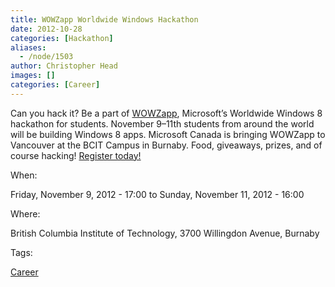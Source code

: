 ```yaml
---
title: WOWZapp Worldwide Windows Hackathon
date: 2012-10-28
categories: [Hackathon]
aliases:
  - /node/1503
author: Christopher Head
images: []
categories: [Career]
---
```


Can you hack it? Be a part of [WOWZapp](https://blogs.msdn.com/b/cdnstudents/archive/2012/10/23/canada-join-the-worldwide-wowzapp-hackathon-november-9-11th.aspx), Microsoft’s Worldwide Windows 8 hackathon for students. November 9–11th students from around the world will be building Windows 8 apps. Microsoft Canada is bringing WOWZapp to Vancouver at the BCIT Campus in Burnaby. Food, giveaways, prizes, and of course hacking! [Register today!](https://www.microsoft.com/student/en-us/wowzapp/eventpage.aspx?drop=85WT.mc_id=club)

When:

Friday, November 9, 2012 - 17:00 to Sunday, November 11, 2012 - 16:00

Where:

British Columbia Institute of Technology, 3700 Willingdon Avenue, Burnaby

Tags:

[Career](/career)
